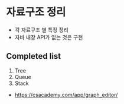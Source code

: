 # 자료구조 정리

- 각 자료구조 별 특징 정리
- 자바 내장 API가 없는 것은 구현


## Completed list
1. Tree
2. Queue
3. Stack


- https://csacademy.com/app/graph_editor/
